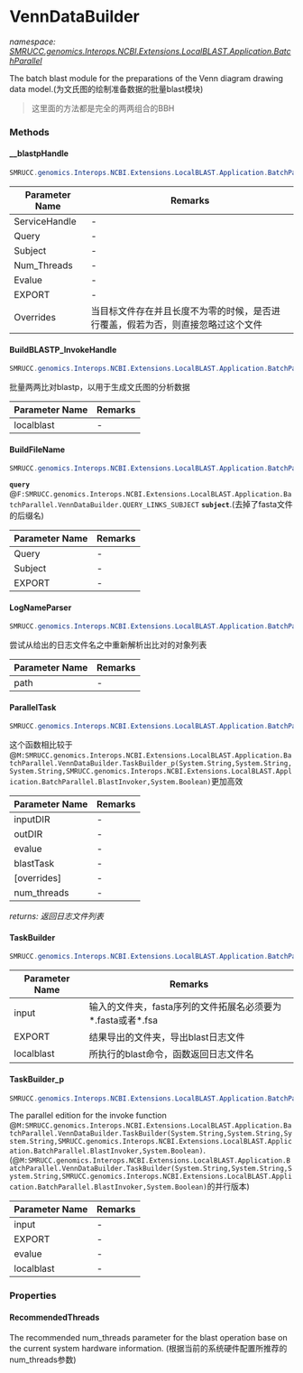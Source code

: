 ﻿# VennDataBuilder
_namespace: [SMRUCC.genomics.Interops.NCBI.Extensions.LocalBLAST.Application.BatchParallel](./index.md)_

The batch blast module for the preparations of the Venn diagram drawing data model.(为文氏图的绘制准备数据的批量blast模块)

> 这里面的方法都是完全的两两组合的BBH


### Methods

#### __blastpHandle
```csharp
SMRUCC.genomics.Interops.NCBI.Extensions.LocalBLAST.Application.BatchParallel.VennDataBuilder.__blastpHandle(SMRUCC.genomics.Interops.NCBI.Extensions.LocalBLAST.Programs.BLASTPlus,System.String,System.String,System.Int32,System.String,System.String,System.Boolean)
```


|Parameter Name|Remarks|
|--------------|-------|
|ServiceHandle|-|
|Query|-|
|Subject|-|
|Num_Threads|-|
|Evalue|-|
|EXPORT|-|
|Overrides|当目标文件存在并且长度不为零的时候，是否进行覆盖，假若为否，则直接忽略过这个文件|


#### BuildBLASTP_InvokeHandle
```csharp
SMRUCC.genomics.Interops.NCBI.Extensions.LocalBLAST.Application.BatchParallel.VennDataBuilder.BuildBLASTP_InvokeHandle(SMRUCC.genomics.Interops.NCBI.Extensions.LocalBLAST.Programs.BLASTPlus)
```
批量两两比对blastp，以用于生成文氏图的分析数据

|Parameter Name|Remarks|
|--------------|-------|
|localblast|-|


#### BuildFileName
```csharp
SMRUCC.genomics.Interops.NCBI.Extensions.LocalBLAST.Application.BatchParallel.VennDataBuilder.BuildFileName(System.String,System.String,System.String)
```
**`query`** @``F:SMRUCC.genomics.Interops.NCBI.Extensions.LocalBLAST.Application.BatchParallel.VennDataBuilder.QUERY_LINKS_SUBJECT`` **`subject`**.(去掉了fasta文件的后缀名)

|Parameter Name|Remarks|
|--------------|-------|
|Query|-|
|Subject|-|
|EXPORT|-|


#### LogNameParser
```csharp
SMRUCC.genomics.Interops.NCBI.Extensions.LocalBLAST.Application.BatchParallel.VennDataBuilder.LogNameParser(System.String)
```
尝试从给出的日志文件名之中重新解析出比对的对象列表

|Parameter Name|Remarks|
|--------------|-------|
|path|-|


#### ParallelTask
```csharp
SMRUCC.genomics.Interops.NCBI.Extensions.LocalBLAST.Application.BatchParallel.VennDataBuilder.ParallelTask(System.String,System.String,System.String,SMRUCC.genomics.Interops.NCBI.Extensions.LocalBLAST.Application.BatchParallel.BlastInvoker,System.Boolean,System.Int32)
```
这个函数相比较于@``M:SMRUCC.genomics.Interops.NCBI.Extensions.LocalBLAST.Application.BatchParallel.VennDataBuilder.TaskBuilder_p(System.String,System.String,System.String,SMRUCC.genomics.Interops.NCBI.Extensions.LocalBLAST.Application.BatchParallel.BlastInvoker,System.Boolean)``更加高效

|Parameter Name|Remarks|
|--------------|-------|
|inputDIR|-|
|outDIR|-|
|evalue|-|
|blastTask|-|
|[overrides]|-|
|num_threads|-|


_returns: 返回日志文件列表_

#### TaskBuilder
```csharp
SMRUCC.genomics.Interops.NCBI.Extensions.LocalBLAST.Application.BatchParallel.VennDataBuilder.TaskBuilder(System.String,System.String,System.String,SMRUCC.genomics.Interops.NCBI.Extensions.LocalBLAST.Application.BatchParallel.BlastInvoker,System.Boolean)
```


|Parameter Name|Remarks|
|--------------|-------|
|input|输入的文件夹，fasta序列的文件拓展名必须要为*.fasta或者*.fsa|
|EXPORT|结果导出的文件夹，导出blast日志文件|
|localblast|所执行的blast命令，函数返回日志文件名|


#### TaskBuilder_p
```csharp
SMRUCC.genomics.Interops.NCBI.Extensions.LocalBLAST.Application.BatchParallel.VennDataBuilder.TaskBuilder_p(System.String,System.String,System.String,SMRUCC.genomics.Interops.NCBI.Extensions.LocalBLAST.Application.BatchParallel.BlastInvoker,System.Boolean)
```
The parallel edition for the invoke function @``M:SMRUCC.genomics.Interops.NCBI.Extensions.LocalBLAST.Application.BatchParallel.VennDataBuilder.TaskBuilder(System.String,System.String,System.String,SMRUCC.genomics.Interops.NCBI.Extensions.LocalBLAST.Application.BatchParallel.BlastInvoker,System.Boolean)``.(@``M:SMRUCC.genomics.Interops.NCBI.Extensions.LocalBLAST.Application.BatchParallel.VennDataBuilder.TaskBuilder(System.String,System.String,System.String,SMRUCC.genomics.Interops.NCBI.Extensions.LocalBLAST.Application.BatchParallel.BlastInvoker,System.Boolean)``的并行版本)

|Parameter Name|Remarks|
|--------------|-------|
|input|-|
|EXPORT|-|
|evalue|-|
|localblast|-|



### Properties

#### RecommendedThreads
The recommended num_threads parameter for the blast operation base on the current system hardware information.
 (根据当前的系统硬件配置所推荐的num_threads参数)
